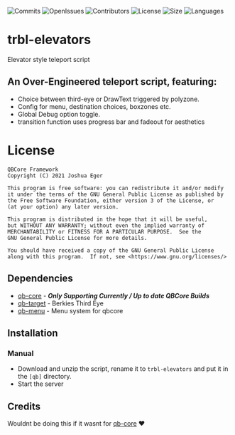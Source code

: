 ![Commits](https://img.shields.io/github/last-commit/troublenz/trbl-elevators?style=plastic) 
![OpenIssues](https://img.shields.io/github/issues/troublenz/trbl-elevators?style=plastic) 
![Contributors](https://img.shields.io/github/contributors/troublenz/trbl-elevators?color=aqua&style=plastic) 
![License](https://img.shields.io/github/license/troublenz/trbl-elevators?color=aqua&style=plastic) 
![Size](https://img.shields.io/github/repo-size/troublenz/trbl-elevators?color=aqua&style=plastic) 
![Languages](https://img.shields.io/github/languages/top/troublenz/trbl-elevators?color=aqua&style=plastic)

# trbl-elevators
 Elevator style teleport script

## An Over-Engineered teleport script, featuring:

- Choice between third-eye or DrawText triggered by polyzone.
- Config for menu, destination choices, boxzones etc.
- Global Debug option toggle.
- transition function uses progress bar and fadeout for aesthetics

# License

    QBCore Framework
    Copyright (C) 2021 Joshua Eger

    This program is free software: you can redistribute it and/or modify
    it under the terms of the GNU General Public License as published by
    the Free Software Foundation, either version 3 of the License, or
    (at your option) any later version.

    This program is distributed in the hope that it will be useful,
    but WITHOUT ANY WARRANTY; without even the implied warranty of
    MERCHANTABILITY or FITNESS FOR A PARTICULAR PURPOSE.  See the
    GNU General Public License for more details.

    You should have received a copy of the GNU General Public License
    along with this program.  If not, see <https://www.gnu.org/licenses/>

## Dependencies
- [qb-core](https://github.com/qbcore-framework/qb-core) - ***Only Supporting Currently / Up to date QBCore Builds***
- [qb-target](https://github.com/qbcore-framework/qb-target) - Berkies Third Eye
- [qb-menu](https://github.com/qbcore-framework/qb-menu)     - Menu system for qbcore


## Installation
### Manual
- Download and unzip the script, rename it to `trbl-elevators` and put it in the `[qb]` directory.
- Start the server

## Credits
Wouldnt be doing this if it wasnt for [qb-core](https://github.com/qbcore-framework) ❤️

